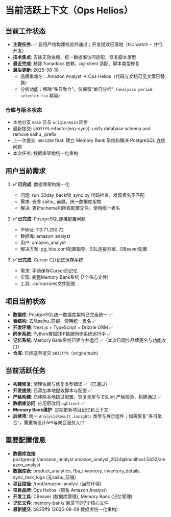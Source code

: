 # 当前活跃上下文（Ops Helios）

## 当前工作状态
- **主要任务**: ✅ 启用严格构建校验并通过；开发提效已落地（tsc watch + 并行开发）
- **技术焦点**: 去除无效依赖、统一数据库访问适配、修复脚本类型
- **最近完成**: 移除 fumadocs 依赖、pg-client 适配、脚本类型修复
- **最后更新**: 2025-08-10  
  - 品牌重命名：Amazon Analyst → Ops Helios（代码与文档可见文案已替换）  
  - 分析功能：移除“多日聚合”，仅保留“单日分析”（`analysis-period-selector.tsx` 精简）

### 仓库与版本状态
- 本地分支 `main` 已与 `origin/main` 同步
- 最新提交: `b835ff9` refactor(erp-sync): unify database schema and remove saihu_ prefix
- 上一次提交: `46e1286` feat: 建立 Memory Bank 系统和解决 PostgreSQL 连接问题
- 本次任务: 数据库架构统一化重构

## 用户当前需求
1. **✅ 已完成**: 数据库架构统一化
   - 问题: run_30day_backfill_sync.py 代码检查，发现表名不匹配
   - 需求: 去除 saihu_ 前缀，统一数据库架构
   - 解决: 更新schema和所有配置文件，使用统一表名

2. **✅ 已完成**: PostgreSQL连接配置问题
   - IP地址: 113.71.250.72
   - 数据库: amazon_analyst
   - 用户: amazon_analyst
   - 解决方案: pg_hba.conf配置指导、SSL连接方案、DBeaver配置

3. **✅ 已完成**: Cursor CLI记忆保存系统
   - 需求: 手动保存Cursor的记忆
   - 实现: 完整Memory Bank系统 (7个核心文件)
   - 工具: .cursorrules文件配置

## 项目当前状态
- **数据库**: PostgreSQL统一数据库架构已完全统一 ✅
- **表结构**: 去除saihu_前缀，使用统一表名 ✅
- **开发环境**: Next.js + TypeScript + Drizzle ORM ✅
- **同步系统**: Python赛狐ERP数据同步系统运行中 ✅
- **记忆系统**: Memory Bank系统已建立并运行 ✅（本次已同步品牌更名与功能收口）
- **仓库**: 已推送至提交 `b835ff9`（origin/main）

## 当前活跃任务
- **构建修复**: 清理依赖与修复类型错误 ✅（已通过）
- **开发提效**: 已添加本地提效脚本与配置 ✅
- **严格构建**: 已移除本地跳过配置，恢复类型与 ESLint 严格校验，构建通过 ✅
- **数据库访问**: 应用层改用 `pgClient` ✅
- **Memory Bank维护**: 定期更新项目记忆和上下文
- **后续项**: 统一 `AnalysisResult.insights` 类型与展示组件；如需恢复“多日聚合”，需重新设计API与聚合服务入口

## 重要配置信息
- **数据库连接**: postgresql://amazon_analyst:amazon_analyst_2024@localhost:5432/amazon_analyst
- **数据库表**: product_analytics, fba_inventory, inventory_details, sync_task_logs (无saihu_前缀)
- **项目路径**: /root/amazon-analyst (当前环境)
- **项目品牌**: Ops Helios（原名 Amazon Analyst）
- **开发工具**: DBeaver (数据库管理), Memory Bank (记忆管理)
- **记忆文件**: memory-bank/ 目录下的7个核心文件
- **最新提交**: b835ff9 (2025-08-09 数据库统一化重构)
